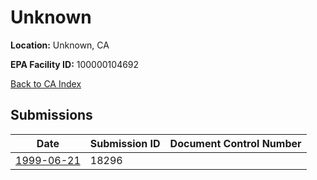 # Unknown

**Location:** Unknown, CA

**EPA Facility ID:** 100000104692

[Back to CA Index](../../index.md)

## Submissions

| Date | Submission ID | Document Control Number |
|------|--------------|-------------------------|
| [1999-06-21](submissions/18296.md) | 18296 |  |
